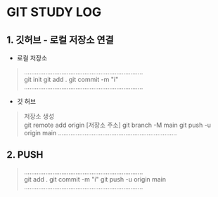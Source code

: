 # GIT STUDY LOG

## 1. 깃허브 - 로컬 저장소 연결

+ 로컬 저장소
> ...................................................................  
git init
git add .
git commit -m "i"
> ...................................................................  

+ 깃 허브 
> 저장소 생성  
git remote add origin [저장소 주소]
git branch -M main
git push -u origin main
> ...................................................................  



## 2. PUSH
> ...................................................................  
git add .
git commit -m "i"
git push -u origin main
> ...................................................................  